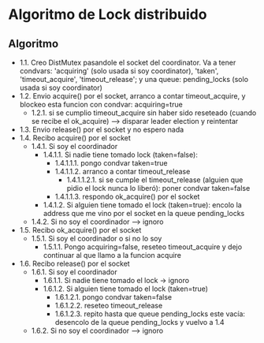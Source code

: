 # Algoritmo de Lock distribuido

## Algoritmo
- 1.1. Creo DistMutex pasandole el socket del coordinator. Va a tener condvars: 'acquiring' (solo usada si soy coordinator), 'taken', 'timeout_acquire', 'timeout_release'; y una queue: pending_locks (solo usada si soy coordinator)
- 1.2. Envio acquire() por el socket, arranco a contar timeout_acquire, y blockeo esta funcion con condvar: acquiring=true
   - 1.2.1. si se cumplio timeout_acquire sin haber sido reseteado (cuando se recibe el ok_acquire) --> disparar leader election y reintentar
- 1.3. Envio release() por el socket y no espero nada
- 1.4. Recibo acquire() por el socket
   - 1.4.1. Si soy el coordinador
      - 1.4.1.1. Si nadie tiene tomado lock (taken=false):
         - 1.4.1.1.1. pongo condvar taken=true
         - 1.4.1.1.2. arranco a contar timeout_release
            - 1.4.1.1.2.1. si se cumple el timeout_release (alguien que pidio el lock nunca lo liberó): poner condvar taken=false
         - 1.4.1.1.3. respondo ok_acquire() por el socket
      - 1.4.1.2. Si alguien tiene tomado el lock (taken=true): encolo la address que me vino por el socket en la queue pending_locks
   - 1.4.2. Si no soy el coordinador --> ignoro
- 1.5. Recibo ok_acquire() por el socket
   - 1.5.1. Si soy el coordinador o si no lo soy
      - 1.5.1.1. Pongo acquiring=false, reseteo timeout_acquire y dejo continuar al que llamo a la funcion acquire
- 1.6. Recibo release() por el socket
   - 1.6.1. Si soy el coordinador
      - 1.6.1.1. Si nadie tiene tomado el lock -> ignoro
      - 1.6.1.2. Si alguien tiene tomado el lock (taken=true)
         - 1.6.1.2.1. pongo condvar taken=false
         - 1.6.1.2.2. reseteo timeout_release
         - 1.6.1.2.3. repito hasta que queue pending_locks este vacía: desencolo de la queue pending_locks y vuelvo a 1.4
   - 1.6.2. Si no soy el coordinador --> ignoro